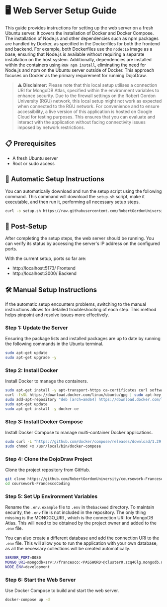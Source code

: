 # 🖥️ Web Server Setup Guide

This guide provides instructions for setting up the web server on a fresh Ubuntu server. It covers the installation of Docker and Docker Compose. The installation of Node.js and other dependencies such as npm packages are handled by Docker, as specified in the Dockerfiles for both the frontend and backend. For example, both Dockerfiles use the `node:16` image as a base, ensuring that Node.js is available without requiring a separate installation on the host system. Additionally, dependencies are installed within the containers using `RUN npm install`, eliminating the need for Node.js and npm on the Ubuntu server outside of Docker. This approach focuses on Docker as the primary requirement for running DojoDraw.

> ⚠️ **Disclaimer:** Please note that this local setup utilises a connection URI for MongoDB Atlas, specified within the environment variables to enhance security. Due to the firewall settings on the Robert Gordon University (RGU) network, this local setup might not work as expected when connected to the RGU network. For convenience and to ensure accessibility, a live version of this application is hosted on Google Cloud for testing purposes. This ensures that you can evaluate and interact with the application without facing connectivity issues imposed by network restrictions.

## 📋 Prerequisites

- A fresh Ubuntu server
- Root or sudo access

## 🚀 Automatic Setup Instructions

You can automatically download and run the setup script using the following command. This command will download the `setup.sh` script, make it executable, and then run it, performing all necessary setup steps.

```bash
curl -o setup.sh https://raw.githubusercontent.com/RobertGordonUniversity/coursework-FrancescoCoding/main/setup.sh && chmod +x setup.sh && sudo ./setup.sh
```

## 🔧 Post-Setup

After completing the setup steps, the web server should be running. You can verify its status by accessing the server's IP address on the configured ports.

With the current setup, ports so far are:

- http://localhost:5173/ Frontend
- http://localhost:3000/ Backend

## 🛠️ Manual Setup Instructions

If the automatic setup encounters problems, switching to the manual instructions allows for detailed troubleshooting of each step. This method helps pinpoint and resolve issues more effectively.

### Step 1: Update the Server

Ensuring the package lists and installed packages are up to date by running the following commands in the Ubuntu terminal.

```bash
sudo apt-get update
sudo apt-get upgrade -y
```

### Step 2: Install Docker

Install Docker to manage the containers.

```bash
sudo apt-get install -y apt-transport-https ca-certificates curl software-properties-common
curl -fsSL https://download.docker.com/linux/ubuntu/gpg | sudo apt-key add -
sudo add-apt-repository "deb [arch=amd64] https://download.docker.com/linux/ubuntu $(lsb_release -cs) stable"
sudo apt-get update
sudo apt-get install -y docker-ce
```

### Step 3: Install Docker Compose

Install Docker Compose to manage multi-container Docker applications.

```bash
sudo curl -L "https://github.com/docker/compose/releases/download/1.29.2/docker-compose-$(uname -s)-$(uname -m)" -o /usr/local/bin/docker-compose
sudo chmod +x /usr/local/bin/docker-compose
```

### Step 4: Clone the DojoDraw Project

Clone the project repository from GitHub.

```bash
git clone https://github.com/RobertGordonUniversity/coursework-FrancescoCoding
cd coursework-FrancescoCoding
```

### Step 5: Set Up Environment Variables

Rename the `.env.example` file to `.env` in the`backend` directory.
To maintain security, the `.env` file is not included in the repository.
The only thing missing is the MONOGO_URI <PASSWORD>, which is the connection URI for MongoDB Atlas.
This will need to be obtained by the project owner and added to the `.env` file.

You can also create a different database and add the connection URI to the `.env` file. This will allow you to run the application with your own database, as all the necessary collections will be created automatically.

```bash
SERVER_PORT=8080
MONGO_URI=mongodb+srv://francesco:<PASSWORD>@cluster0.zcq46lg.mongodb.net/DojoDraw
NODE_ENV=development
```

### Step 6: Start the Web Server

Use Docker Compose to build and start the web server.

```bash
docker-compose up -d
```

